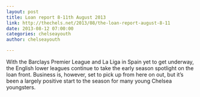 ```yaml
---
layout: post
title: Loan report 8-11th August 2013
link: http://thechels.net/2013/08/the-loan-report-august-8-11
date: 2013-08-12 07:00:00
categories: chelseayouth
author: chelseayouth

---
```


With the Barclays Premier League and La Liga in Spain yet to get underway, the English lower leagues continue to take the early season spotlight on the loan front. Business is, however, set to pick up from here on out, but it’s been a largely positive start to the season for many young Chelsea youngsters.
